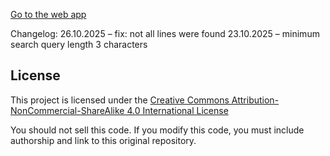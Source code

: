 [Go to the web app](https://ulpr.github.io/)

Changelog:
26.10.2025 – fix: not all lines were found
23.10.2025 – minimum search query length 3 characters

## License

This project is licensed under the 
[Creative Commons Attribution-NonCommercial-ShareAlike 4.0 International License](https://creativecommons.org/licenses/by-nc-sa/4.0/)

You should not sell this code. If you modify this code, you must include authorship and link to this original repository.
